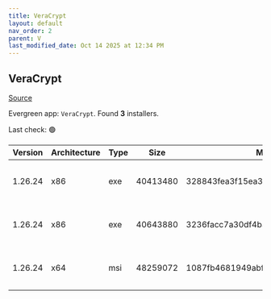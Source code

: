 ```yaml
---
title: VeraCrypt
layout: default
nav_order: 2
parent: V
last_modified_date: Oct 14 2025 at 12:34 PM
---
```


## VeraCrypt

[Source](https://www.veracrypt.fr/en/Home.html)

Evergreen app: `VeraCrypt`. Found **3** installers.

Last check: 🟢

| Version | Architecture | Type | Size     | Md5                              | FileName                           | URI                                                                                                                                                                                                                                                            |
| ------- | ------------ | ---- | -------- | -------------------------------- | ---------------------------------- | -------------------------------------------------------------------------------------------------------------------------------------------------------------------------------------------------------------------------------------------------------------- |
| 1.26.24 | x86          | exe  | 40413480 | 328843fea3f15ea3ebfdf741047ae0f5 | VeraCrypt%20Portable%201.26.24.exe | [https://ixpeering.dl.sourceforge.net/project/veracrypt/VeraCrypt%201.26.24/Windows/VeraCrypt%20Portable%201.26.24.exe?viasf=1](https://ixpeering.dl.sourceforge.net/project/veracrypt/VeraCrypt%201.26.24/Windows/VeraCrypt%20Portable%201.26.24.exe?viasf=1) |
| 1.26.24 | x86          | exe  | 40643880 | 3236facc7a30df4ba4e57fddfba41ec5 | VeraCrypt%20Setup%201.26.24.exe    | [https://ixpeering.dl.sourceforge.net/project/veracrypt/VeraCrypt%201.26.24/Windows/VeraCrypt%20Setup%201.26.24.exe?viasf=1](https://ixpeering.dl.sourceforge.net/project/veracrypt/VeraCrypt%201.26.24/Windows/VeraCrypt%20Setup%201.26.24.exe?viasf=1)       |
| 1.26.24 | x64          | msi  | 48259072 | 1087fb4681949abf719840bafc151787 | VeraCrypt_Setup_x64_1.26.24.msi    | [https://ixpeering.dl.sourceforge.net/project/veracrypt/VeraCrypt%201.26.24/Windows/VeraCrypt_Setup_x64_1.26.24.msi?viasf=1](https://ixpeering.dl.sourceforge.net/project/veracrypt/VeraCrypt%201.26.24/Windows/VeraCrypt_Setup_x64_1.26.24.msi?viasf=1)       |
